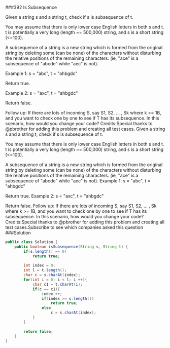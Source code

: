 ###392 Is Subsequence

Given a string s and a string t, check if s is subsequence of t.


You may assume that there is only lower case English letters in both s and t. t is potentially a very long (length ~= 500,000) string, and s is a short string (<=100).


A subsequence of a string is a new string which is formed from the original string by deleting some (can be none) of the characters without disturbing the relative positions of the remaining characters. (ie, "ace" is a subsequence of "abcde" while "aec" is not).

Example 1:
s = "abc", t = "ahbgdc"


Return true.

Example 2:
s = "axc", t = "ahbgdc"


Return false.

Follow up:
If there are lots of incoming S, say S1, S2, ... , Sk where k >= 1B, and you want to check one by one to see if T has its subsequence. In this scenario, how would you change your code?
Credits:Special thanks to @pbrother for adding this problem and creating all test cases.
Given a string s and a string t, check if s is subsequence of t.

You may assume that there is only lower case English letters in both s and t. t is potentially a very long (length ~= 500,000) string, and s is a short string (<=100).

A subsequence of a string is a new string which is formed from the original string by deleting some (can be none) of the characters without disturbing the relative positions of the remaining characters. (ie, "ace" is a subsequence of "abcde" while "aec" is not).
Example 1:
s = "abc", t = "ahbgdc"

Return true.
Example 2:
s = "axc", t = "ahbgdc"

Return false.
Follow up:
If there are lots of incoming S, say S1, S2, ... , Sk where k >= 1B, and you want to check one by one to see if T has its subsequence. In this scenario, how would you change your code?Credits:Special thanks to @pbrother for adding this problem and creating all test cases.Subscribe to see which companies asked this question
###Solution
```java
public class Solution {
    public boolean isSubsequence(String s, String t) {
        if(s.length() == 0)
            return true;
        
        int index = 0;
        int l = t.length();
        char c = s.charAt(index);
        for(int i = 0; i < l; i ++){
            char c1 = t.charAt(i);
            if(c == c1){
                index ++;
                if(index >= s.length())
                    return true;
                else
                    c = s.charAt(index);
            }
        }
        
        return false;
    }
}